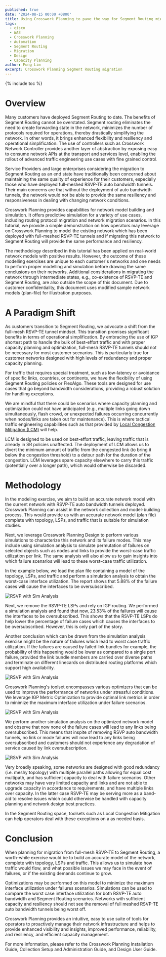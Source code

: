 ```yaml
---
published: true
date: '2024-08-15 00:00 +0800'
title: Using Crosswork Planning to pave the way for Segment Routing migration
tags:
  - cisco
  - WAE
  - Crosswork Planning
  - Automation
  - Segment Routing
  - Migration
  - Design
  - Capacity Planning
author: Fung Lim
excerpt: Crosswork Planning Segment Routing migration
---
```

{% include toc %}

# Overview

Many customers have deployed Segment Routing to date. The benefits of Segment Routing cannot be overstated. Segment routing eliminates the need to create forwarding state in the network, minimizes the number of protocols required for operations, thereby drastically simplifying the network. In other words, it brings enhanced flexibility and resiliency and operational simplification. The use of controllers such as Crosswork Network Controller provides another layer of abstraction by exposing easy to consume network APIs at the transport and services level, enabling the rollout of advanced traffic engineering use cases with fine grained control.

Service Providers and large enterprises considering the migration to Segment Routing as an end state have traditionally been concerned about maintaining the same quality of experience for their customers, especially those who have deployed full-meshed RSVP-TE auto bandwidth tunnels. Their main concerns are that without the deployment of auto bandwidth tunnels, the network would not be able to provide the same resiliency and responsiveness in dealing with changing network conditions. 

Crosswork Planning provides capabilities for network model building and simulation. It offers predictive simulation for a variety of use cases, including routing protocol migration and network migration scenarios. In this tutorial, we provide a simple demonstration on how operators may leverage on Crosswork Planning to model the existing network which has been deployed with full-meshed RSVP-TE tunnels and if migrating this network to Segment Routing will provide the same performance and resiliency.

The methodology described in this tutorial has been applied on real-world network models with positive results. However, the outcome of these modelling exercises are unique to each customer's networks and one needs to perform proper modelling and simulation before drawing the same conclusions on their networks. Additional considerations in migrating the network through intermediate states, e.g., co-existence of RSVP-TE and Segment Routing, are also outside the scope of this document. Due to customer confidentiality, this document uses modified sample network models (plan-file) for illustration purposes.

# A Paradigm Shift

As customers transition to Segment Routing, we advocate a shift from the full-mesh RSVP-TE tunnel mindset. This transition promises significant benefits in terms of operational simplification. By embracing the use of IGP shortest path to handle the bulk of best-effort traffic and with proper capacity planning and optimization, full-mesh RSVP-TE tunnels should not be necessary for most customer scenarios. This is particularly true for customer networks designed with high levels of redundancy and proper capacity planning.

For traffic that requires special treatment, such as low-latency or avoidance of specific links, countries, or continents, we have the flexibility of using Segment Routing policies or FlexAlgo. These tools are designed for use cases that go beyond bandwidth considerations, providing a robust solution for handling exceptions.

We are mindful that there could be scenarios where capacity planning and optimization could not have anticipated (e.g., multiple links going down simultaneously, flash crowd, or unexpected failures occurring concurrently when nodes/links are taken out for maintenance). This is where tactical traffic engineering capabilities such as that provided by [Local Congestion Mitigation (LCM)](https://www.cisco.com/c/en/us/products/collateral/cloud-systems-management/crosswork-network-automation/local-congestion-mitigation-wp.html) will help. 

LCM is designed to be used on best-effort traffic, leaving traffic that is already in SR policies unaffected. The deployment of LCM allows us to divert the minimum amount of traffic from the congested link (to bring it below the congestion threshold) to a detour path for the duration of the congestion. LCM leverages spare capacity elsewhere to carry this traffic (potentially over a longer path), which would otherwise be discarded.

# Methodology

In the modeling exercise, we aim to build an accurate network model with the current network with RSVP-TE auto bandwidth tunnels deployed. Crosswork Planning can assist in the network collection and model-building process. This would provide us with an accurate network model (plan file) complete with topology, LSPs, and traffic that is suitable for simulation studies.

Next, we leverage Crosswork Planning Design to perform various simulations to characterize this network and its failure modes. This may include using simulation analysis to simulate permutation of failures on selected objects such as nodes and links to provide the worst-case traffic utilization per link. The same analysis will also allow us to gain insights into which failure scenarios will lead to these worst-case traffic utilization. 

In the example below, we load the plan file containing a model of the topology, LSPs, and traffic and perform a simulation analysis to obtain the worst-case interface utilization. The report shows that 5.88% of the failure cases will cause the interfaces to be oversubscribed.

![RSVP with Sim Analysis]({{site.baseurl}}/images/using-cp-pave-sr-sim-analysis-rsvp-autobw.png) 

Next, we remove the RSVP-TE LSPs and rely on IGP routing. We performed a simulation analysis and found that now, 23.53% of the failures will cause the interfaces to be oversubscribed. This shows that the RSVP-TE LSPs do help lower the percentage of failure cases which causes the interfaces to be oversubscribed. However, this is only part of the story.

Another conclusion which can be drawn from the simulation analysis exercise might be the nature of failures which lead to worst case traffic utilization. If the failures are caused by failed link bundles for example, the probability of this happening would be lower as compared to a single port failure, provided the link bundle members are carried over diverse paths and terminate on different linecards on distributed routing platforms which support high availability.

![RSVP with Sim Analysis]({{site.baseurl}}/images/using-cp-pave-sr-sim-analysis-rsvp-removed.png) 

Crosswork Planning's toolset encompasses various optimizers that can be used to improve the performance of networks under stressful conditions. We leverage IGP Metric Optimization to provide optimal link metrics in order to minimize the maximum interface utilization under failure scenarios.

![RSVP with Sim Analysis]({{site.baseurl}}/images/using-cp-pave-sr-sim-analysis-rsvp-removed-mopt-next.png) 

We perform another simulation analysis on the optimized network model and observe that now none of the failure cases will lead to any links being oversubscribed. This means that inspite of removing RSVP auto bandwidth tunnels, no link or mode failures will now lead to any links being oversubscribed and customers should not experience any degradation of service caused by link oversubscription. 

![RSVP with Sim Analysis]({{site.baseurl}}/images/using-cp-pave-sr-sim-analysis-rsvp-removed-mopt.png) 

Very broadly speaking, some networks are designed with good redundancy (i.e. meshy topology) with multiple parallel paths allowing for equal cost multipath, and has sufficient capacity to deal with failure scenarios. Other networks may have very limited capacity and links and are not able to upgrade capacity in accordance to requirements, and have multiple links over capacity. In the latter case RSVP-TE may be serving more as a band-aid to resolve issues which could otherwise be handled with capacity planning and network design best practices. 

In the Segment Routing space, toolsets such as Local Congestion Mitigation can help operators deal with these exceptions on a as needed basis. 

# Conclusion

When planning for migration from full-mesh RSVP-TE to Segment Routing, a worth-while exercise would be to build an accurate model of the network, complete with topology, LSPs and traffic. This  allows us to simulate how traffic would flow, and what possible issues we may face in the event of failures, or if the existing demands continue to grow. 

Optimizations may be performed on this model to minimize the maximum interface utilization under failures scenarios. Simulations can be used to compare the worst case interface utilization for both RSVP-TE auto bandwidth and Segment Routing scenarios. Networks with sufficient capacity and resiliency should not see the removal of full meshed RSVP-TE auto bandwidth tunnels being worst off. 

Crosswork Planning provides an intuitive, easy to use suite of tools for operators to proactively manage their network infrastructure and helps to provide enhanced visibility and insights, improved performance, reliability, and resiliency, and efficient capacity management.

For more information, please refer to the Crosswork Planning Installation Guide, Collection Setup and Administration Guide, and Design User Guide.

